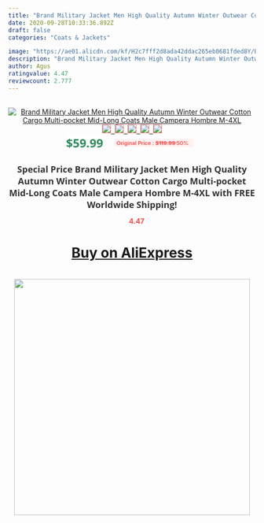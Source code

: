```yaml
---
title: "Brand Military Jacket Men High Quality Autumn Winter Outwear Cotton Cargo Multi-pocket Mid-Long Coats Male Campera Hombre M-4XL"
date: 2020-09-28T10:33:36.892Z
draft: false
categories: "Coats & Jackets"

image: "https://ae01.alicdn.com/kf/H2c7fff2d8ada42ddac265eb0681fded8Y/Brand-Military-Jacket-Men-High-Quality-Autumn-Winter-Outwear-Cotton-Cargo-Multi-pocket-Mid-Long-Coats.jpg"
description: "Brand Military Jacket Men High Quality Autumn Winter Outwear Cotton Cargo Multi-pocket Mid-Long Coats Male Campera Hombre M-4XL"
author: Agus
ratingvalue: 4.47
reviewcount: 2.777
---
```

<br>
<div style="text-align: center;">
<a href="https://s.click.aliexpress.com/e/_APaEDf" target="_blank" rel="nofollow noopener noreferrer"><img alt="Brand Military Jacket Men High Quality Autumn Winter Outwear Cotton Cargo Multi-pocket Mid-Long Coats Male Campera Hombre M-4XL" class="magnifier-image" src="https://ae01.alicdn.com/kf/H2c7fff2d8ada42ddac265eb0681fded8Y/Brand-Military-Jacket-Men-High-Quality-Autumn-Winter-Outwear-Cotton-Cargo-Multi-pocket-Mid-Long-Coats.jpg_640x640.jpg">
<br>
<img style="border:1px solid salmon" src="https://ae01.alicdn.com/kf/H2c7fff2d8ada42ddac265eb0681fded8Y/Brand-Military-Jacket-Men-High-Quality-Autumn-Winter-Outwear-Cotton-Cargo-Multi-pocket-Mid-Long-Coats.jpg_120x120.jpg">&nbsp;&nbsp;<img style="border:1px solid salmon" src="https://ae01.alicdn.com/kf/H7f89aa1b02774d918e5fe431a8b4480dX/Brand-Military-Jacket-Men-High-Quality-Autumn-Winter-Outwear-Cotton-Cargo-Multi-pocket-Mid-Long-Coats.jpg_120x120.jpg">&nbsp;&nbsp;<img style="border:1px solid salmon" src="https://ae01.alicdn.com/kf/H41fc9217b9944980868e69846bdfc1a0I/Brand-Military-Jacket-Men-High-Quality-Autumn-Winter-Outwear-Cotton-Cargo-Multi-pocket-Mid-Long-Coats.jpg_120x120.jpg">&nbsp;&nbsp;<img style="border:1px solid salmon" src="https://ae01.alicdn.com/kf/H94864d35ae784860bdb75da5b4add140j/Brand-Military-Jacket-Men-High-Quality-Autumn-Winter-Outwear-Cotton-Cargo-Multi-pocket-Mid-Long-Coats.jpg_120x120.jpg">&nbsp;&nbsp;<img style="border:1px solid salmon" src="https://ae01.alicdn.com/kf/H8ee7c2b0655c4462ae2c188699221901f/Brand-Military-Jacket-Men-High-Quality-Autumn-Winter-Outwear-Cotton-Cargo-Multi-pocket-Mid-Long-Coats.jpg_120x120.jpg"></a></div><br0>
<div style="text-align: center;"><span style="background-color: white; border: 0px; box-sizing: border-box; color: seagreen; display: inline-block; font-family: &quot;open sans&quot; , &quot;arial&quot; , &quot;helvetica&quot; , sans-serif , &quot;heiti&quot;; font-size: 24px; font-stretch: inherit; font-weight: 700; line-height: inherit; margin: 0px 10px 0px 0px; padding: 0px; vertical-align: middle;">$59.99 </span>
<span style="background: rgb(255 , 241 , 241); border-radius: 3px; border: 0px; box-sizing: border-box; color: #ff4747; display: inline-block; font-family: inherit; font-size: 12px; font-stretch: inherit; font-style: inherit; font-variant: inherit; font-weight: 600; line-height: inherit; margin: 0px; padding: 2px 5px; transform: scale(0.9); vertical-align: middle;">Original Price : <b style="text-decoration: line-through;">$119.99 </b> 50%&nbsp;&nbsp;</span></div>
<h1 style="color: #333333; display: inline-block; font-family: &quot;open sans&quot; , &quot;arial&quot; , &quot;helvetica&quot; , sans-serif , &quot;heiti&quot;; font-size: 18px; font-stretch: inherit; font-weight: 700; text-align: center;">Special Price Brand Military Jacket Men High Quality Autumn Winter Outwear Cotton Cargo Multi-pocket Mid-Long Coats Male Campera Hombre M-4XL with FREE Worldwide Shipping!</h1>
<div style="color: #ff4747; text-align: center;">
<img src="https://4.bp.blogspot.com/-M0ZcTcb-5uY/XleCXlxnR4I/AAAAAAAAAEc/OrjgMkXV1oMQFaCRZj5HQwOCBcu3w1FegCPcBGAYYCw/s1600/star.png" style="height: 15px;">&nbsp;<b>4.47</b></div>
<div class="button_cont" align="center"><a class="buynow_a" href="https://s.click.aliexpress.com/e/_APaEDf" target="_blank" rel="nofollow noopener noreferrer"><H1>Buy on AliExpress</H1></a></div><br>
<div class="separator" style="clear: both; text-align: center;">
<img src="https://lh3.googleusercontent.com/-pTy5HemUv9M/XlePHvY0dAI/AAAAAAAAAE4/0nX5iRUoIWY8eMW9Dpxeirr157OZliDIgCLcBGAsYHQ/s1600/badge.gif" width="480">
</div>
